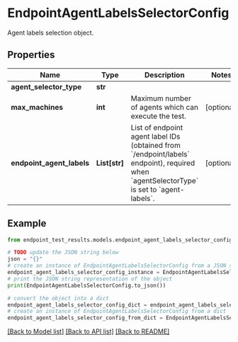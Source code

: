 # EndpointAgentLabelsSelectorConfig

Agent labels selection object.

## Properties

Name | Type | Description | Notes
------------ | ------------- | ------------- | -------------
**agent_selector_type** | **str** |  | 
**max_machines** | **int** | Maximum number of agents which can execute the test. | [optional] 
**endpoint_agent_labels** | **List[str]** | List of endpoint agent label IDs (obtained from &#x60;/endpoint/labels&#x60; endpoint), required when &#x60;agentSelectorType&#x60; is set to &#x60;agent-labels&#x60;. | [optional] 

## Example

```python
from endpoint_test_results.models.endpoint_agent_labels_selector_config import EndpointAgentLabelsSelectorConfig

# TODO update the JSON string below
json = "{}"
# create an instance of EndpointAgentLabelsSelectorConfig from a JSON string
endpoint_agent_labels_selector_config_instance = EndpointAgentLabelsSelectorConfig.from_json(json)
# print the JSON string representation of the object
print(EndpointAgentLabelsSelectorConfig.to_json())

# convert the object into a dict
endpoint_agent_labels_selector_config_dict = endpoint_agent_labels_selector_config_instance.to_dict()
# create an instance of EndpointAgentLabelsSelectorConfig from a dict
endpoint_agent_labels_selector_config_from_dict = EndpointAgentLabelsSelectorConfig.from_dict(endpoint_agent_labels_selector_config_dict)
```
[[Back to Model list]](../README.md#documentation-for-models) [[Back to API list]](../README.md#documentation-for-api-endpoints) [[Back to README]](../README.md)


